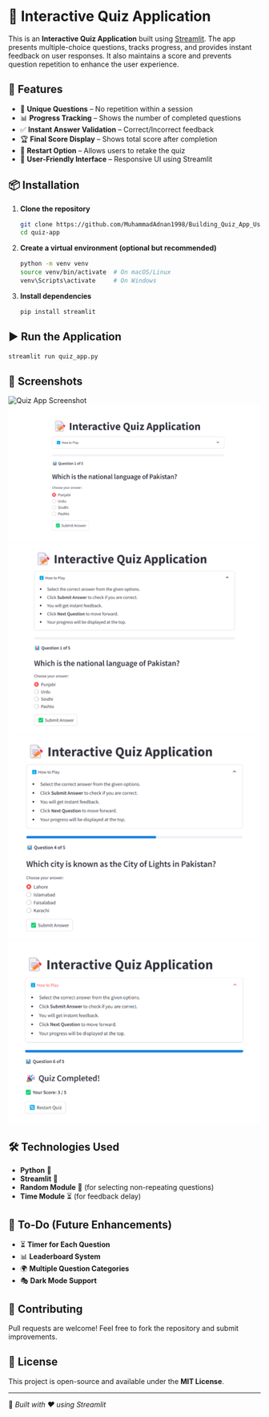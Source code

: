 # 📝 Interactive Quiz Application

This is an **Interactive Quiz Application** built using [Streamlit](https://streamlit.io/). The app presents multiple-choice questions, tracks progress, and provides instant feedback on user responses. It also maintains a score and prevents question repetition to enhance the user experience.

## 🚀 Features
- 🎯 **Unique Questions** – No repetition within a session
- 📊 **Progress Tracking** – Shows the number of completed questions
- ✅ **Instant Answer Validation** – Correct/Incorrect feedback
- 🏆 **Final Score Display** – Shows total score after completion
- 🔄 **Restart Option** – Allows users to retake the quiz
- 🎨 **User-Friendly Interface** – Responsive UI using Streamlit

## 📦 Installation

1. **Clone the repository**  
   ```bash
   git clone https://github.com/MuhammadAdnan1998/Building_Quiz_App_Using_Python.git
   cd quiz-app
   ```

2. **Create a virtual environment (optional but recommended)**  
   ```bash
   python -m venv venv
   source venv/bin/activate  # On macOS/Linux
   venv\Scripts\activate     # On Windows
   ```

3. **Install dependencies**  
   ```bash
   pip install streamlit
   ```

## ▶️ Run the Application
```bash
streamlit run quiz_app.py
```

## 📸 Screenshots  
![Quiz App Screenshot](https://building-quiz-app-using-python.streamlit.app/800x400?text=Quiz+Application+Screenshot)
![alt text](image.png)
![alt text](image-1.png)
![alt text](image-2.png)
![alt text](image-3.png)

## 🛠️ Technologies Used
- **Python** 🐍  
- **Streamlit** 🎈  
- **Random Module** 🎲 (for selecting non-repeating questions)  
- **Time Module** ⏳ (for feedback delay)

## 📌 To-Do (Future Enhancements)
- ⏳ **Timer for Each Question**  
- 📊 **Leaderboard System**  
- 🌍 **Multiple Question Categories**  
- 🎭 **Dark Mode Support**

## 🤝 Contributing
Pull requests are welcome! Feel free to fork the repository and submit improvements.

## 📜 License
This project is open-source and available under the **MIT License**.

---

🚀 *Built with ❤️ using Streamlit*